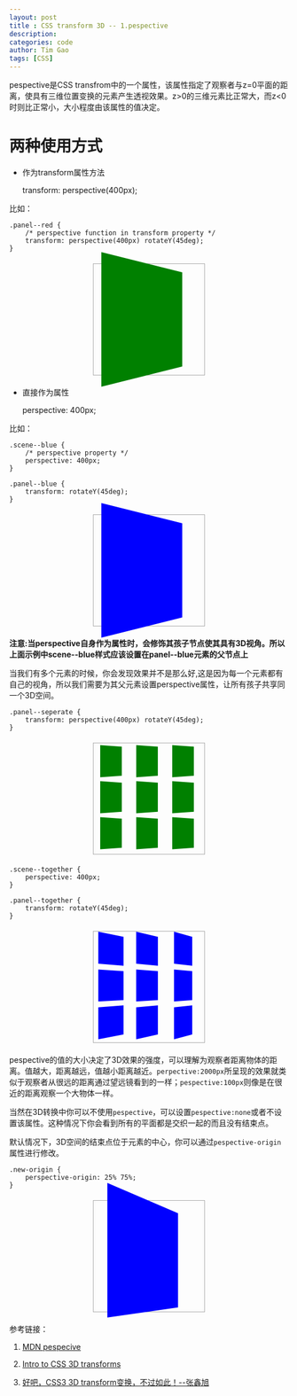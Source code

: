 ```yaml
---
layout: post
title : CSS transform 3D -- 1.pespective
description: 
categories: code
author: Tim Gao
tags: [CSS]
---
```


<style type="text/css">
    .panel--wrapper {
        margin: 20px 0;
        width: 200px;
        height: 200px;
        border: 1px solid #aaa;
    }
    .panel--green {
        /* perspective function in transform property */
        width:100%;
        height:100%;
        background-color:green;
        transform: perspective(400px) rotateY(45deg);
    }
    .scene--blue {
        /* perspective property */
        perspective: 400px;
    }
    .panel--blue {
        width:100%;
        height:100%;
        background-color:blue;
        transform: rotateY(45deg);
    }
    .panel--seperate {
        width:55px;
        height:55px;
        background:green;
        float:left;
        margin:5px;

        transform: perspective(400px) rotateY(45deg);
    }

    .scene--together {
        perspective: 400px;
    }

    .panel--together {
        width:55px;
        height:55px;
        background:blue;
        float:left;
        margin:5px;
        transform: rotateY(45deg);
    }
    .new-origin {
        perspective-origin: 25% 75%;
    }
</style>
pespective是CSS transfrom中的一个属性，该属性指定了观察者与z=0平面的距离，使具有三维位置变换的元素产生透视效果。z>0的三维元素比正常大，而z<0时则比正常小，大小程度由该属性的值决定。

# 两种使用方式

* 作为transform属性方法

    transform: perspective(400px);

比如：

    .panel--red {
        /* perspective function in transform property */
        transform: perspective(400px) rotateY(45deg);
    }

<center>
    <div class="panel--wrapper">
        <div class="panel--green"></div>
    </div>
</center>

* 直接作为属性

    perspective: 400px;

比如：

    .scene--blue {
        /* perspective property */
        perspective: 400px;
    }

    .panel--blue {
        transform: rotateY(45deg);
    }

<center>
    <div class="panel--wrapper scene--blue">
        <div class="panel--blue"></div>
    </div>
</center>

__注意:当perspective自身作为属性时，会修饰其孩子节点使其具有3D视角。所以上面示例中scene--blue样式应该设置在panel--blue元素的父节点上__

当我们有多个元素的时候，你会发现效果并不是那么好,这是因为每一个元素都有自己的视角，所以我们需要为其父元素设置perspective属性，让所有孩子共享同一个3D空间。

    .panel--seperate {
        transform: perspective(400px) rotateY(45deg);
    }

<center>
    <div class="panel--wrapper clearfix">
        <div class="panel--seperate"></div>
        <div class="panel--seperate"></div>
        <div class="panel--seperate"></div>
        <div class="panel--seperate"></div>
        <div class="panel--seperate"></div>
        <div class="panel--seperate"></div>
        <div class="panel--seperate"></div>
        <div class="panel--seperate"></div>
        <div class="panel--seperate"></div>
    </div>
</center>

    .scene--together {
        perspective: 400px;
    }

    .panel--together {
        transform: rotateY(45deg);
    }

<center>
    <div class="panel--wrapper clearfix scene--together">
        <div class="panel--together"></div>
        <div class="panel--together"></div>
        <div class="panel--together"></div>
        <div class="panel--together"></div>
        <div class="panel--together"></div>
        <div class="panel--together"></div>
        <div class="panel--together"></div>
        <div class="panel--together"></div>
        <div class="panel--together"></div>
    </div>
</center>

pespective的值的大小决定了3D效果的强度，可以理解为观察者距离物体的距离。值越大，距离越远，值越小距离越近。`perpective:2000px`所呈现的效果就类似于观察者从很远的距离通过望远镜看到的一样；`pespective:100px`则像是在很近的距离观察一个大物体一样。

当然在3D转换中你可以不使用`pespective`，可以设置`pespective:none`或者不设置该属性。这种情况下你会看到所有的平面都是交织一起的而且没有结束点。

默认情况下，3D空间的结束点位于元素的中心，你可以通过`pespective-origin`属性进行修改。

    .new-origin {
        perspective-origin: 25% 75%;
    }


<center>
    <div class="panel--wrapper scene--blue new-origin">
        <div class="panel--blue"></div>
    </div>
</center>


参考链接：

1. [MDN pespecive](https://developer.mozilla.org/zh-CN/docs/Web/CSS/perspective)

2. [Intro to CSS 3D transforms](https://3dtransforms.desandro.com/perspective)

3. [好吧，CSS3 3D transform变换，不过如此！--张鑫旭](https://www.zhangxinxu.com/wordpress/2012/09/css3-3d-transform-perspective-animate-transition/)